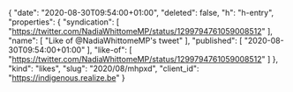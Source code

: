 {
  "date": "2020-08-30T09:54:00+01:00",
  "deleted": false,
  "h": "h-entry",
  "properties": {
    "syndication": [
      "https://twitter.com/NadiaWhittomeMP/status/1299794761059008512"
    ],
    "name": [
      "Like of @NadiaWhittomeMP's tweet"
    ],
    "published": [
      "2020-08-30T09:54:00+01:00"
    ],
    "like-of": [
      "https://twitter.com/NadiaWhittomeMP/status/1299794761059008512"
    ]
  },
  "kind": "likes",
  "slug": "2020/08/mhpxd",
  "client_id": "https://indigenous.realize.be"
}
